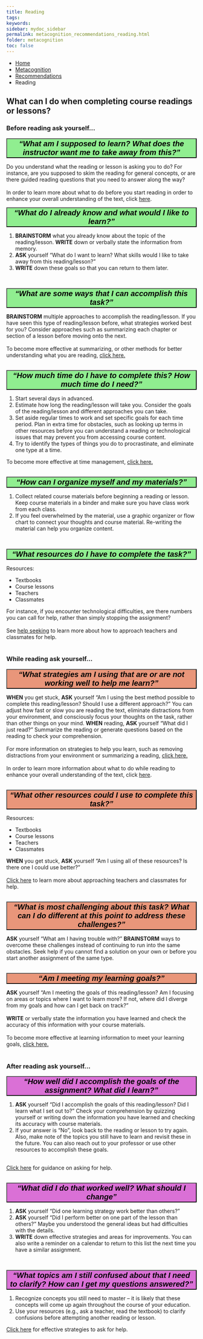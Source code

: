 ```yaml
---
title: Reading
tags: 
keywords: 
sidebar: mydoc_sidebar
permalink: metacognition_recommendations_reading.html
folder: metacognition
toc: false
---
```


<style>
.question {
	font-size:135%; 
	color:#660066; 
	font-style: italic;
}
</style>

<ul class="breadcrumb">
    <li><a href="index.html">Home</a></li>
    <li><a href="metacognition.html">Metacognition</a></li>
    <li><a href="metacognition_recommendations.html">Recommendations</a></li>
    <li class="active">Reading</li>
</ul>


## What can I do when completing course readings or lessons?

### Before reading ask yourself...

<button data-toggle="collapse" data-target="#readingbefore1" style="background-color:LightGreen; width:100%; font-size:20px"><b><i>“What am I supposed to learn? What does the instructor want me to take away from this?”</i></b></button>

<div id="readingbefore1" class="collapse">
Do you understand what the reading or lesson is asking you to do? For instance, are you supposed to skim the reading for general concepts, or are there guided reading questions that you need to answer along the way?
<br>
<br>
In order to learn more about what to do before you start reading in order to enhance your overall understanding of the text, click <a href="http://owl.excelsior.edu/orc/what-to-do-before-reading/">here</a>.
<br>
</div>

<button data-toggle="collapse" data-target="#readingbefore2" style="background-color:LightGreen; width:100%; font-size:20px"><b><i>“What do I already know and what would I like to learn?”</i></b></button>

<div id="readingbefore2" class="collapse">
<ol>
<li><b>BRAINSTORM</b> what you already know about the topic of the reading/lesson. <b>WRITE</b> down or verbally state the information from memory.</li>
<li><b>ASK</b> yourself “What do I want to learn? What skills would I like to take away from this reading/lesson?”</li>
<li><b>WRITE</b> down these goals so that you can return to them later.</li>
</ol>
<br>
</div>

<button data-toggle="collapse" data-target="#readingbefore3" style="background-color:LightGreen; width:100%; font-size:20px"><b><i>“What are some ways that I can accomplish this task?”</i></b></button>

<div id="readingbefore3" class="collapse">
<b>BRAINSTORM</b> multiple approaches to accomplish the reading/lesson. If you have seen this type of reading/lesson before, what strategies worked best for you? Consider approaches such as summarizing each chapter or section of a lesson before moving onto the next.
<br>
<br>
To become more effective at summarizing, or other methods for better understanding what you are reading, <a href="http://srl.daacs.net/strategies.html">click here.</a>
<br>
<br>
</div>

<button data-toggle="collapse" data-target="#readingbefore4" style="background-color:LightGreen; width:100%; font-size:20px"><b><i>“How much time do I have to complete this? How much time do I need?”</i></b></button>

<div id="readingbefore4" class="collapse">
<ol>
<li>Start several days in advanced.</li>
<li>Estimate how long the reading/lesson will take you. Consider the goals of the reading/lesson and different approaches you can take.</li>
<li>Set aside regular times to work and set specific goals for each time period. Plan in extra time for obstacles, such as looking up terms in other resources before you can understand a reading or technological issues that may prevent you from accessing course content.</li>
<li>Try to identify the types of things you do to procrastinate, and eliminate one type at a time.</li>
</ol>
To become more effective at time management, <a href="http://srl.daacs.net/managing_time.html">click here.</a>
<br>
<br>
</div>

<button data-toggle="collapse" data-target="#readingbefore5" style="background-color:LightGreen; width:100%; font-size:20px"><b><i>“How can I organize myself and my materials?”</i></b></button>

<div id="readingbefore5" class="collapse">
<ol>
<li>Collect related course materials before beginning a reading or lesson. Keep course materials in a binder and make sure you have class work from each class.</li>
<li>If you feel overwhelmed by the material, use a graphic organizer or flow chart to connect your thoughts and course material. Re-writing the material can help you organize content.</li>
</ol>
<br>
</div>

<button data-toggle="collapse" data-target="#readingbefore6" style="background-color:LightGreen; width:100%; font-size:20px"><b><i>“What resources do I have to complete the task?”</i></b></button>

<div id="readingbefore6" class="collapse">
Resources:
<ul>
<li>Textbooks</li>
<li>Course lessons</li>
<li>Teachers</li>
<li>Classmates</li>
</ul>
For instance, if you encounter technological difficulties, are there numbers you can call for help, rather than simply stopping the assignment?
<br>
<br>
See <a href="http://srl.daacs.net/help_seeking.html">help seeking</a> to learn more about how to approach teachers and classmates for help.
<br>
<br>
</div>




### While reading ask yourself...

<button data-toggle="collapse" data-target="#readingduring1" style="background-color:DarkSalmon; width:100%; font-size:20px"><b><i>“What strategies am I using that are or are not working well to help me learn?”</i></b></button>

<div id="readingduring1" class="collapse">
<b>WHEN</b> you get stuck, <b>ASK</b> yourself “Am I using the best method possible to complete this reading/lesson? Should I use a different approach?” You can adjust how fast or slow you are reading the text, eliminate distractions from your environment, and consciously focus your thoughts on the task, rather than other things on your mind.
<b>WHEN</b> reading, <b>ASK</b> yourself “What did I just read?” Summarize the reading or generate questions based on the reading to check your comprehension.
<br>
<br>
For more information on strategies to help you learn, such as removing distractions from your environment or summarizing a reading, <a href="http://srl.daacs.net/strategies.html">click here.</a> 
<br>
<br>
In order to learn more information about what to do while reading to enhance your overall understanding of the text, click <a href="http://owl.excelsior.edu/orc/what-to-do-while-reading/">here</a>.
<br>
<br>
</div>

<button data-toggle="collapse" data-target="#readingduring2" style="background-color:DarkSalmon; width:100%; font-size:20px"><b><i>“What other resources could I use to complete this task?”</i></b></button>

<div id="readingduring2" class="collapse">
Resources:
<ul>
<li>Textbooks</li>
<li>Course lessons</li>
<li>Teachers</li>
<li>Classmates</li>
</ul>
<b>WHEN</b> you get stuck, <b>ASK</b> yourself “Am I using all of these resources? Is there one I could use better?”
<br>
<br>
<a href="http://srl.daacs.net/help_seeking.html">Click here</a> to learn more about approaching teachers and classmates for help.
<br>
<br>
</div>

<button data-toggle="collapse" data-target="#readingduring3" style="background-color:DarkSalmon; width:100%; font-size:20px"><b><i>“What is most challenging about this task? What can I do different at this point to address these challenges?”</i></b></button>

<div id="readingduring3" class="collapse">
<b>ASK</b> yourself “What am I having trouble with?” <b>BRAINSTORM</b> ways to overcome these challenges instead of continuing to run into the same obstacles. Seek help if you cannot find a solution on your own or before you start another assignment of the same type.
<br>
<br>
</div>

<button data-toggle="collapse" data-target="#readingduring4" style="background-color:DarkSalmon; width:100%; font-size:20px"><b><i>“Am I meeting my learning goals?”</i></b></button>

<div id="readingduring4" class="collapse">
<b>ASK</b> yourself “Am I meeting the goals of this reading/lesson? Am I focusing on areas or topics where I want to learn more? If not, where did I diverge from my goals and how can I get back on track?”
<br>
<br>
<b>WRITE</b> or verbally state the information you have learned and check the accuracy of this information with your course materials.
<br>
<br>
To become more effective at learning information to meet your learning goals, <a href="http://srl.daacs.net/strategies.html">click here.</a> 
<br>
<br>
</div>


### After reading ask yourself...


<button data-toggle="collapse" data-target="#readingafter1" style="background-color:Orchid; width:100%; font-size:20px"><b><i>“How well did I accomplish the goals of the assignment? What did I learn?”</i></b></button>

<div id="readingafter1" class="collapse">
<ol>
<li><b>ASK</b> yourself “Did I accomplish the goals of this reading/lesson? Did I learn what I set out to?” Check your comprehension by quizzing yourself or writing down the information you have learned and checking its accuracy with course materials.</li>
<li>If your answer is “No”, look back to the reading or lesson to try again. Also, make note of the topics you still have to learn and revisit these in the future. You can also reach out to your professor or use other resources to accomplish these goals.</li>
</ol>
<br>
<a href="http://srl.daacs.net/help_seeking.html">Click here</a> for guidance on asking for help.
<br>
<br>
</div>

<button data-toggle="collapse" data-target="#readingafter2" style="background-color:Orchid; width:100%; font-size:20px"><b><i>“What did I do that worked well? What should I change”</i></b></button>

<div id="readingafter2" class="collapse">
<ol>
<li><b>ASK</b> yourself “Did one learning strategy work better than others?”</li>
<li><b>ASK</b> yourself “Did I perform better on one part of the lesson than others?” Maybe you understood the general ideas but had difficulties with the details.</li>
<li><b>WRITE</b> down effective strategies and areas for improvements. You can also write a reminder on a calendar to return to this list the next time you have a similar assignment.</li>
</ol>
<br>
</div>

<button data-toggle="collapse" data-target="#readingafter3" style="background-color:Orchid; width:100%; font-size:20px"><b><i>“What topics am I still confused about that I need to clarify? How can I get my questions answered?”</i></b></button>

<div id="readingafter3" class="collapse">
<ol>
<li>Recognize concepts you still need to master – it is likely that these concepts will come up again throughout the course of your education.</li>
<li>Use your resources (e.g., ask a teacher, read the textbook) to clarify confusions before attempting another reading or lesson.</li>
</ol>
<a href="http://srl.daacs.net/help_seeking.html">Click here</a> for effective strategies to ask for help.
<br>
<br>
</div>
